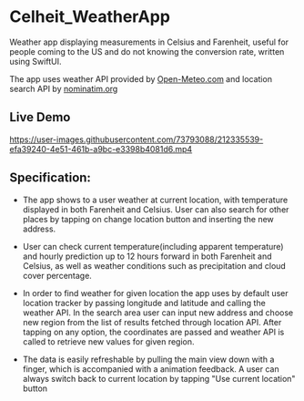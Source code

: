# Celheit_WeatherApp

Weather app displaying measurements in Celsius and Farenheit, useful for people coming to the US and do not knowing the conversion rate, written using SwiftUI. 

The app uses weather API provided by [Open-Meteo.com](https://open-meteo.com/) and location search API by [nominatim.org](https://nominatim.org/)

## Live Demo

https://user-images.githubusercontent.com/73793088/212335539-efa39240-4e51-461b-a9bc-e3398b4081d6.mp4

## Specification:

- The app shows to a user weather at current location, with temperature displayed in both Farenheit and Celsius. User can also search for other places by tapping on change location button and inserting the new address.

- User can check current temperature(including apparent temperature) and hourly prediction up to 12 hours forward in both Farenheit and Celsius, as well as weather conditions such as precipitation and cloud cover percentage.

- In order to find weather for given location the app uses by default user location tracker by passing longitude and latitude and calling the weather API. In the search area user can input new address and choose new region from the list of results fetched through location API. After tapping on any option, the coordinates are passed and weather API is called to retrieve new values for given region. 

- The data is easily refreshable by pulling the main view down with a finger, which is accompanied with a animation feedback. A user can always switch back to current location by tapping "Use current location" button
